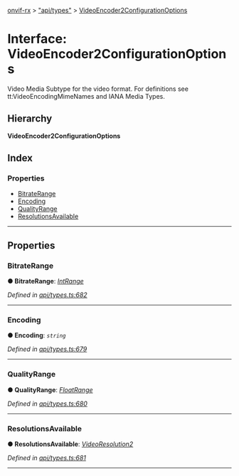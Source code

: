[onvif-rx](../README.md) > ["api/types"](../modules/_api_types_.md) > [VideoEncoder2ConfigurationOptions](../interfaces/_api_types_.videoencoder2configurationoptions.md)

# Interface: VideoEncoder2ConfigurationOptions

Video Media Subtype for the video format. For definitions see tt:VideoEncodingMimeNames and IANA Media Types.

## Hierarchy

**VideoEncoder2ConfigurationOptions**

## Index

### Properties

* [BitrateRange](_api_types_.videoencoder2configurationoptions.md#bitraterange)
* [Encoding](_api_types_.videoencoder2configurationoptions.md#encoding)
* [QualityRange](_api_types_.videoencoder2configurationoptions.md#qualityrange)
* [ResolutionsAvailable](_api_types_.videoencoder2configurationoptions.md#resolutionsavailable)

---

## Properties

<a id="bitraterange"></a>

###  BitrateRange

**● BitrateRange**: *[IntRange](_api_types_.intrange.md)*

*Defined in [api/types.ts:682](https://github.com/patrickmichalina/onvif-rx/blob/d62cee9/src/api/types.ts#L682)*

___
<a id="encoding"></a>

###  Encoding

**● Encoding**: *`string`*

*Defined in [api/types.ts:679](https://github.com/patrickmichalina/onvif-rx/blob/d62cee9/src/api/types.ts#L679)*

___
<a id="qualityrange"></a>

###  QualityRange

**● QualityRange**: *[FloatRange](_api_types_.floatrange.md)*

*Defined in [api/types.ts:680](https://github.com/patrickmichalina/onvif-rx/blob/d62cee9/src/api/types.ts#L680)*

___
<a id="resolutionsavailable"></a>

###  ResolutionsAvailable

**● ResolutionsAvailable**: *[VideoResolution2](_api_types_.videoresolution2.md)*

*Defined in [api/types.ts:681](https://github.com/patrickmichalina/onvif-rx/blob/d62cee9/src/api/types.ts#L681)*

___

